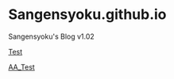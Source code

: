 # Sangensyoku.github.io
Sangensyoku's Blog v1.02

[Test](/TranslatingPractice/test.md)

[AA_Test](/TranslatingPractice/LoveMeTender＆HoldMeTight_Final.html)

